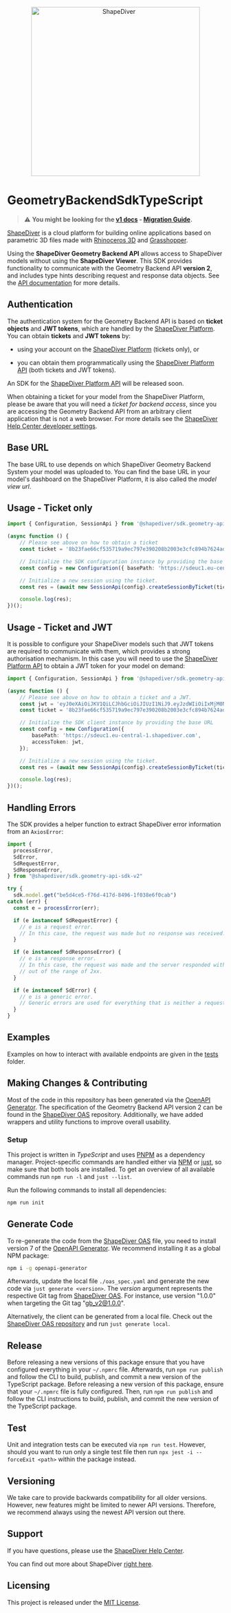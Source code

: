 <p align="center">
  <a href="https://www.shapediver.com/">
    <img src="https://sduse1-assets.shapediver.com/production/assets/img/navbar_logo.png" alt="ShapeDiver" width="392" />
  </a>
</p>

# GeometryBackendSdkTypeScript

> :warning: **You might be looking for the [v1 docs](https://github.com/shapediver/GeometryBackendSdkTypeScript/tree/legacy/v1) - [Migration Guide](https://help.shapediver.com/doc/geometry-backend-sdk-typescript-migration-guide#GeometryBackendSDKTypeScript-MigrationGuide-MigratingfromVersion1.x.xto2.x.x(03/11/2024)).**

[ShapeDiver](https://www.shapediver.com/) is a cloud platform for building online applications
based on parametric 3D files made with [Rhinoceros 3D](https://www.rhino3d.com/) and
[Grasshopper](https://www.grasshopper3d.com/).

Using the **ShapeDiver Geometry Backend API** allows access to ShapeDiver models without using the
**ShapeDiver Viewer**. This SDK provides functionality to communicate with the Geometry Backend API
**version 2**, and includes type hints describing request and response data objects. See the
[API documentation](https://sdeuc1.eu-central-1.shapediver.com/api/v2/docs/) for more details.

## Authentication

The authentication system for the Geometry Backend API is based on **ticket objects** and **JWT
tokens**, which are handled by the [ShapeDiver Platform](https://www.shapediver.com/app/). You can
obtain **tickets** and **JWT tokens** by:

- using your account on the [ShapeDiver Platform](https://www.shapediver.com/app/) (tickets only),
    or

- you can obtain them programmatically using the [ShapeDiver Platform API](https://app.shapediver.com/api/documentation) (both tickets and JWT tokens).

An SDK for the [ShapeDiver Platform API](https://app.shapediver.com/api/documentation) will be
released soon.

When obtaining a ticket for your model from the ShapeDiver Platform, please be aware that you will
need a _ticket for backend access_, since you are accessing the Geometry Backend API from an
arbitrary client application that is not a web browser. For more details see the [ShapeDiver
Help Center developer settings](https://help.shapediver.com/doc/developers-settings).

## Base URL

The base URL to use depends on which ShapeDiver Geometry Backend System your model was uploaded to.
You can find the base URL in your model's dashboard on the ShapeDiver Platform, it is also called
the _model view url_.

## Usage - Ticket only

```typescript
import { Configuration, SessionApi } from '@shapediver/sdk.geometry-api-sdk-v2';

(async function () {
    // Please see above on how to obtain a ticket
    const ticket = '8b23fae66cf535719a9ec797e390208b2003e3cfc894b7624ada2f6894515f8836a4-66303337623538322d34386';

    // Initialize the SDK configuration instance by providing the base URL
    const config = new Configuration({ basePath: 'https://sdeuc1.eu-central-1.shapediver.com' });

    // Initialize a new session using the ticket.
    const res = (await new SessionApi(config).createSessionByTicket(ticket)).data;

    console.log(res);
})();
```

## Usage - Ticket and JWT

It is possible to configure your ShapeDiver models such that JWT tokens are required to communicate
with them, which provides a strong authorisation mechanism. In this case you will need to use the
[ShapeDiver Platform API](https://app.shapediver.com/api/documentation) to obtain a JWT token for
your model on demand:

```typescript
import { Configuration, SessionApi } from '@shapediver/sdk.geometry-api-sdk-v2';

(async function () {
    // Please see above on how to obtain a ticket and a JWT.
    const jwt = 'eyJ0eXAiOiJKV1QiLCJhbGciOiJIUzI1NiJ9.eyJzdWIiOiIxMjM0NTY3ODkwIiwibmFtZSI6Ikp1c3QgYSB0ZXN0IiwiaWF0IjoxNjE4OTExMjcxLCJleHAiOjE2MTg5MTQ4OTcsImp0aSI6IjYzMjA3ODE3LWJiNWQtNDY3Zi04NzRkLWM4N2EyYzAxYmZlZCJ9.S5Ps_Fx5p6aJxdBOJMBKgpf2SIlp--6kkIZU55tiqEg';
    const ticket = '8b23fae66cf535719a9ec797e390208b2003e3cfc894b7624ada2f6894515f8836a4-66303337623538322d34386';

    // Initialize the SDK client instance by providing the base URL
    const config = new Configuration({
        basePath: 'https://sdeuc1.eu-central-1.shapediver.com',
        accessToken: jwt,
    });

    // Initialize a new session using the ticket.
    const res = (await new SessionApi(config).createSessionByTicket(ticket)).data;

    console.log(res);
})();
```

## Handling Errors

The SDK provides a helper function to extract ShapeDiver error information from an `AxiosError`:

```typescript
import {
  processError,
  SdError,
  SdRequestError,
  SdResponseError,
} from "@shapediver/sdk.geometry-api-sdk-v2"

try {
  sdk.model.get("be5d4ce5-f76d-417d-8496-1f038e6f0cab")
catch (err) {
  const e = processError(err);

  if (e instanceof SdRequestError) {
    // e is a request error.
    // In this case, the request was made but no response was received.
  }

  if (e instanceof SdResponseError) {
    // e is a response error.
    // In this case, the request was made and the server responded with a status code that falls
    // out of the range of 2xx.
  }

  if (e instanceof SdError) {
    // e is a generic error.
    // Generic errors are used for everything that is neither a request error nor a response error.
  }
}
```

## Examples

Examples on how to interact with available endpoints are given in the
[tests](https://github.com/shapediver/GeometryBackendSdkTypeScript/tree/master/packages/sdk.geometry-api-sdk-v2/__tests__) folder.

## Making Changes & Contributing

Most of the code in this repository has been generated via the
[OpenAPI Generator](https://github.com/OpenAPITools/openapi-generator). The specification of the
Geometry Backend API version 2 can be found in the
[ShapeDiver
OAS](https://github.com/shapediver/OpenApiSpecifications/blob/main/geometry_backend_v2.yaml)
repository. Additionally, we have added wrappers and utility functions to improve overall
usability.

### Setup

This project is written in _TypeScript_ and uses [PNPM](https://pnpm.io/) as a dependency manager.
Project-specific commands are handled either via [NPM](https://docs.npmjs.com/cli/v8) or
[just](https://github.com/casey/just), so make sure that both tools are installed. To get an
overview of all available commands run `npm run -l` and `just --list`.

Run the following commands to install all dependencies:

```bash
npm run init
```

## Generate Code

To re-generate the code from the
[ShapeDiver
OAS](https://github.com/shapediver/OpenApiSpecifications/blob/main/geometry_backend_v2.yaml)
file, you need to install version 7 of the
[OpenAPI
Generator](https://github.com/OpenAPITools/openapi-generator?tab=readme-ov-file#1---installation).
We recommend installing it as a global NPM package:

```bash
npm i -g openapi-generator
```

Afterwards, update the local file `./oas_spec.yaml` and generate the new code via
`just generate <version>`. The _version_ argument represents the respective Git tag from
[ShapeDiver OAS](https://github.com/shapediver/OpenApiSpecifications/tags). For instance, use
version "1.0.0" when targeting the Git tag "gb_v2@1.0.0".

Alternatively, the client can be generated from a local file. Check out the [ShapeDiver OAS
repository](https://github.com/shapediver/OpenApiSpecifications) and run `just generate local`.

## Release

Before releasing a new versions of this package ensure that you have configured everything in your
`~/.npmrc` file. Afterwards, run `npm run publish` and follow the CLI to build, publish, and commit
a new version of the TypeScript package.
Before releasing a new version of this package, ensure that your `~/.npmrc` file is fully
configured. Then, run `npm run publish` and follow the CLI instructions to build, publish, and
commit the new version of the TypeScript package.

## Test

Unit and integration tests can be executed via `npm run test`. However, should you want to run only
a single test file then run `npx jest -i --forceExit <path>` within the package instead.

## Versioning

We take care to provide backwards compatibility for all older versions.
However, new features might be limited to newer API versions.
Therefore, we recommend always using the newest API version out there.

## Support

If you have questions, please use the [ShapeDiver Help Center](https://help.shapediver.com/).

You can find out more about ShapeDiver [right here](https://www.shapediver.com/).

## Licensing

This project is released under the [MIT
License](https://github.com/shapediver/GeometryBackendSdkTypeScript/blob/master/LICENSE).
